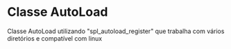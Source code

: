 <h1>Classe AutoLoad</h1>
<p>Classe AutoLoad utilizando "spl_autoload_register" que trabalha com vários diretórios e compatível com linux</p>
